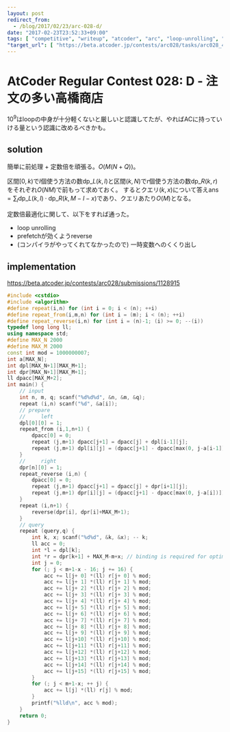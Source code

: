 ```yaml
---
layout: post
redirect_from:
  - /blog/2017/02/23/arc-028-d/
date: "2017-02-23T23:52:33+09:00"
tags: [ "competitive", "writeup", "atcoder", "arc", "loop-unrolling", "cache", "factoring-out", "lie" ]
"target_url": [ "https://beta.atcoder.jp/contests/arc028/tasks/arc028_4" ]
---
```


# AtCoder Regular Contest 028: D - 注文の多い高橋商店

$10^9$はloopの中身が十分軽くないと厳しいと認識してたが、やればACに持っていける量という認識に改めるべきかも。

## solution

簡単に前処理 + 定数倍を頑張る。$O(M(N + Q))$。

区間$[0,k)$で$l$個使う方法の数$\mathrm{dp}\_L(k,l)$と区間$(k,N)$で$r$個使う方法の数$\mathrm{dp}\_R(k,r)$をそれぞれ$O(NM)$で前もって求めておく。
するとクエリ$(k,x)$について答え$\mathrm{ans} = \sum_l \mathrm{dp}\_L(k,l) \cdot \mathrm{dp}\_R(k,M-l-x)$であり、クエリあたり$O(M)$となる。

定数倍最適化に関して、以下をすれば通った。

-   loop unrolling
-   prefetchが効くようreverse
-   (コンパイラがやってくれてなかったので) 一時変数へのくくり出し

## implementation

<https://beta.atcoder.jp/contests/arc028/submissions/1128915>

``` c++
#include <cstdio>
#include <algorithm>
#define repeat(i,n) for (int i = 0; i < (n); ++i)
#define repeat_from(i,m,n) for (int i = (m); i < (n); ++i)
#define repeat_reverse(i,n) for (int i = (n)-1; (i) >= 0; --(i))
typedef long long ll;
using namespace std;
#define MAX_N 2000
#define MAX_M 2000
const int mod = 1000000007;
int a[MAX_N];
int dpl[MAX_N+1][MAX_M+1];
int dpr[MAX_N+1][MAX_M+1];
ll dpacc[MAX_M+2];
int main() {
    // input
    int n, m, q; scanf("%d%d%d", &n, &m, &q);
    repeat (i,n) scanf("%d", &a[i]);
    // prepare
    //     left
    dpl[0][0] = 1;
    repeat_from (i,1,n+1) {
        dpacc[0] = 0;
        repeat (j,m+1) dpacc[j+1] = dpacc[j] + dpl[i-1][j];
        repeat (j,m+1) dpl[i][j] = (dpacc[j+1] - dpacc[max(0, j-a[i-1])]) % mod;
    }
    //     right
    dpr[n][0] = 1;
    repeat_reverse (i,n) {
        dpacc[0] = 0;
        repeat (j,m+1) dpacc[j+1] = dpacc[j] + dpr[i+1][j];
        repeat (j,m+1) dpr[i][j] = (dpacc[j+1] - dpacc[max(0, j-a[i])]) % mod;
    }
    repeat (i,n+1) {
        reverse(dpr[i], dpr[i]+MAX_M+1);
    }
    // query
    repeat (query,q) {
        int k, x; scanf("%d%d", &k, &x); -- k;
        ll acc = 0;
        int *l = dpl[k];
        int *r = dpr[k+1] + MAX_M-m+x; // binding is required for optimization
        int j = 0;
        for (; j < m+1-x - 16; j += 16) {
            acc += l[j+ 0] *(ll) r[j+ 0] % mod;
            acc += l[j+ 1] *(ll) r[j+ 1] % mod;
            acc += l[j+ 2] *(ll) r[j+ 2] % mod;
            acc += l[j+ 3] *(ll) r[j+ 3] % mod;
            acc += l[j+ 4] *(ll) r[j+ 4] % mod;
            acc += l[j+ 5] *(ll) r[j+ 5] % mod;
            acc += l[j+ 6] *(ll) r[j+ 6] % mod;
            acc += l[j+ 7] *(ll) r[j+ 7] % mod;
            acc += l[j+ 8] *(ll) r[j+ 8] % mod;
            acc += l[j+ 9] *(ll) r[j+ 9] % mod;
            acc += l[j+10] *(ll) r[j+10] % mod;
            acc += l[j+11] *(ll) r[j+11] % mod;
            acc += l[j+12] *(ll) r[j+12] % mod;
            acc += l[j+13] *(ll) r[j+13] % mod;
            acc += l[j+14] *(ll) r[j+14] % mod;
            acc += l[j+15] *(ll) r[j+15] % mod;
        }
        for (; j < m+1-x; ++ j) {
            acc += l[j] *(ll) r[j] % mod;
        }
        printf("%lld\n", acc % mod);
    }
    return 0;
}
```

